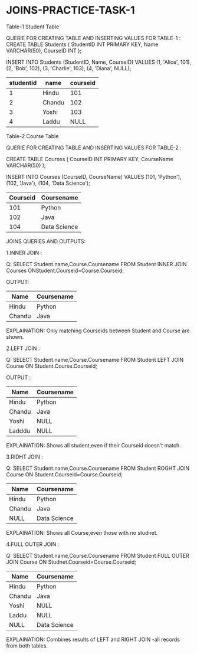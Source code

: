 # JOINS-PRACTICE-TASK-1
Table-1 Student Table

QUERIE FOR  CREATING TABLE AND INSERTING VALUES FOR TABLE-1 :
CREATE TABLE Students (
    StudentID INT PRIMARY KEY,
    Name VARCHAR(50),
    CourseID INT
);

INSERT INTO Students (StudentID, Name, CourseID) VALUES
(1, 'Alice', 101),
(2, 'Bob', 102),
(3, 'Charlie', 103),
(4, 'Diana', NULL);

|studentid |  name    | courseid   |
|----------|----------|------------|
|    1     |  Hindu   |   101      |
|    2     |   Chandu |   102      |
|    3     |   Yoshi  |   103      |
|    4     |   Laddu  |   NULL     |

 Table-2 Course Table

QUERIE FOR CREATING TABLE AND INSERTING VALUES FOR TABLE-2 :

CREATE TABLE Courses (
    CourseID INT PRIMARY KEY,
    CourseName VARCHAR(50)
);

INSERT INTO Courses (CourseID, CourseName) VALUES
(101, 'Python'),
(102, 'Java'),
(104, 'Data Science');
 
|Courseid |Coursename    |
|---------|--------------|
| 101     | Python       |
| 102     | Java         |
| 104     | Data Science |

JOINS QUERIES AND OUTPUTS:

1.INNER JOIN :

Q: SELECT Student.name,Course.Coursename FROM Student INNER JOIN Courses ONStudent.Courseid=Course.Courseid;

OUTPUT:

|Name  | Coursename |
|------|------------|
|Hindu |  Python    |
|Chandu|  Java      |

EXPLAINATION: Only matching Courseids between Student and Course are shown.

2.LEFT JOIN :

Q: SELECT Student.name,Course.Coursename FROM Student LEFT JOIN Course ON Student.Course.Courseid;

OUTPUT :

|Name  |Coursename |
|------|-----------|
|Hindu | Python    |
|Chandu| Java      |
|Yoshi | NULL      |
|Ladddu| NULL      |

EXPLAINATION: Shows all student,even if their Courseid doesn't match.

3.RIDHT JOIN :

Q: SELECT Student.name,Course.Coursename FROM Student ROGHT JOIN Course ON Student.Courseid=Course.Courseid;

|Name  |Coursename   |
|------|-------------|
|Hindu | Python      |
|Chandu| Java        |
|NULL  | Data Science|

EXPLAINATION: Shows all Course,even those with no studnet.

4.FULL OUTER JOIN :

Q: SELECT Student.name,Course.Coursename FROM Student FULL OUTER JOIN Course ON Studnet.Courseid=Course.Courseid;

|Name   |Coursename   |
|-------|-------------|
|Hindu  | Python      |
|Chandu | Java        |
|Yoshi  | NULL        |
|Laddu  | NULL        |
|NULL   | Data Science|

EXPLAINATION: Combines results of LEFT and RIGHT JOIN -all records from both tables.













